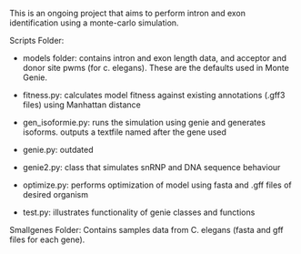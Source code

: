 This is an ongoing project that aims to perform intron and exon identification using a monte-carlo simulation.

Scripts Folder:

- models folder: contains intron and exon length data, and acceptor and donor site pwms (for c. elegans). These are the defaults used in Monte Genie.

- fitness.py: calculates model fitness against existing annotations (.gff3 files) using Manhattan distance

- gen_isoformie.py: runs the simulation using genie and generates isoforms. outputs a textfile named after the gene used

- genie.py: outdated

- genie2.py: class that simulates snRNP and DNA sequence behaviour

- optimize.py: performs optimization of model using fasta and .gff files of desired organism

- test.py: illustrates functionality of genie classes and functions
	
Smallgenes Folder: Contains samples data from C. elegans (fasta and gff files for each gene).
